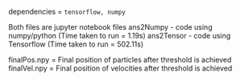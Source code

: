 dependencies = `tensorflow, numpy`

Both files are jupyter notebook files
ans2Numpy - code using numpy/python (Time taken to run = 1.19s)
ans2Tensor - code using Tensorflow (Time taken to run = 502.11s)

finalPos.npy = Final position of particles after threshold is achieved
finalVel.npy = Final position of velocities after threshold is achieved
